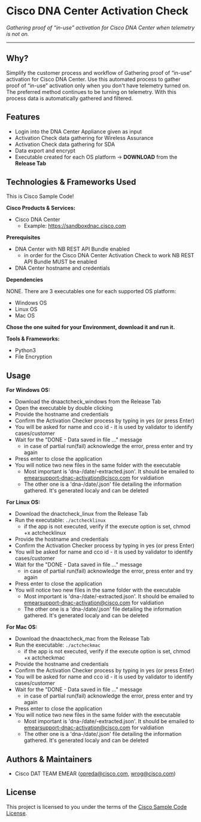 # Cisco DNA Center Activation Check

*Gathering proof of “in-use” activation for Cisco DNA Center when telemetry is not on.*

---

## Why?
Simplify the customer process and workflow of Gathering proof of “in-use” activation for Cisco DNA Center.
Use this automated process to gather proof of “in-use” activation only when you don't have telemetry turned on.
The preferred method continues to be turning on telemetry.
With this process data is automatically gathered and filtered.


## Features

- Login into the DNA Center Appliance given as input
- Activation Check data gathering for Wireless Assurance
- Activation Check data gathering for SDA
- Data export and encrypt
- Executable created for each OS platform -> **DOWNLOAD** from the **Release Tab**


## Technologies & Frameworks Used

This is Cisco Sample Code!

**Cisco Products & Services:**

- Cisco DNA Center
  - Example: https://sandboxdnac.cisco.com

**Prerequisites**

- DNA Center with NB REST API Bundle enabled
  - in order for the Cisco DNA Center Activation Check to work NB REST API Bundle MUST be enabled
- DNA Center hostname and credentials

**Dependencies**

NONE. There are 3 executables one for each supported OS platform:
- Windows OS
- Linux OS
- Mac OS

**Chose the one suited for your Environment, download it and run it.**

**Tools & Frameworks:**

- Python3
- File Encryption


## Usage

**For Windows OS:**
- Download the dnaactcheck_windows from the Release Tab
- Open the executable by double clicking
- Provide the hostname and credentials
- Confirm the Activation Checker process by typing in yes (or press Enter)
- You will be asked for name and cco id - it is used by validator to identify cases/customer
- Wait for the "DONE - Data saved in file ..." message
  - in case of partial run(fail) acknowledge the error, press enter and try again
- Press enter to close the application
- You will notice two new files in the same folder with the executable
  - Most important is 'dna-/date/-extracted.json'. It should be emailed to emearsupport-dnac-activation@cisco.com for valdiation
  - The other one is a 'dna-/date/.json' file detailing the information gathered. It's generated localy and can be deleted

**For Linux OS:**
- Download the dnactcheck_linux from the Release Tab
- Run the executable: ```./actchecklinux```
  - if the app is not executed, verify if the execute option is set, chmod +x actchecklinux
- Provide the hostname and credentials
- Confirm the Activation Checker process by typing in yes (or press Enter)
- You will be asked for name and cco id - it is used by validator to identify cases/customer
- Wait for the "DONE - Data saved in file ..." message
  - in case of partial run(fail) acknowledge the error, press enter and try again
- Press enter to close the application
- You will notice two new files in the same folder with the executable
  - Most important is 'dna-/date/-extracted.json'. It should be emailed to emearsupport-dnac-activation@cisco.com for valdiation
  - The other one is a 'dna-/date/.json' file detailing the information gathered. It's generated localy and can be deleted

**For Mac OS:**
- Download the dnaactcheck_mac from the Release Tab
- Run the executable: ```./actcheckmac```
  - if the app is not executed, verify if the execute option is set, chmod +x actcheckmac
- Provide the hostname and credentials
- Confirm the Activation Checker process by typing in yes (or press Enter)
- You will be asked for name and cco id - it is used by validator to identify cases/customer
- Wait for the "DONE - Data saved in file ..." message
  - in case of partial run(fail) acknowledge the error, press enter and try again
- Press enter to close the application
- You will notice two new files in the same folder with the executable
  - Most important is 'dna-/date/-extracted.json'. It should be emailed to emearsupport-dnac-activation@cisco.com for valdiation
  - The other one is a 'dna-/date/.json' file detailing the information gathered. It's generated localy and can be deleted


## Authors & Maintainers

- Cisco DAT TEAM EMEAR (<opreda@cisco.com>, <wrog@cisco.com>)


## License

This project is licensed to you under the terms of the [Cisco Sample
Code License](./LICENSE).
